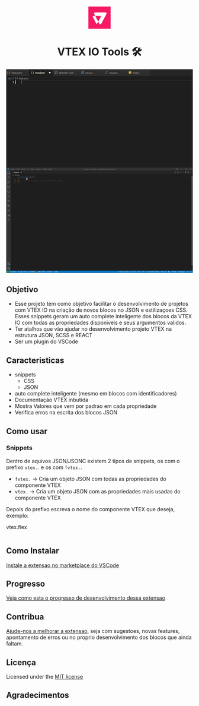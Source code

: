 <p align="center">
  <a href="https://faststore.dev">
    <img alt="Faststore" src="./icon.png" width="60" />
  </a>
</p>

<h1 align="center">VTEX IO Tools 🛠</h1>

<img align="center" src="https://github.com/MarlonPassos-git/vtexio-snippets-plugin/raw/baseExtension/docs/img/auto-complete.gif"/>
<img src="https://github.com/MarlonPassos-git/vtexio-snippets-plugin/raw/baseExtension/docs/img/vtex%20snipets.gif"/>


## Objetivo


- Esse projeto tem como objetivo facilitar o desenvolvimento de projetos com VTEX IO na criação de novos blocos no JSON e estilizaçoes CSS. Esses snippets geram um auto complete inteligente dos blocos da VTEX IO com todas as propriedades disponiveis e seus argumentos validos. 
- Ter atalhos que vão ajudar no desenvolvimento projeto VTEX na estrutura JSON, SCSS e REACT
- Ser um plugin do VSCode

## Caracteristicas 
- snippets
  - CSS
  - JSON
- auto complete inteligente (mesmo em blocos com identificadores)
- Documentação VTEX inbutida 
- Mostra Valores que vem por padrao em cada propriedade
- Verifica erros na escrita dos blocos JSON



## Como usar

### Snippets
Dentro de aquivos JSON/JSONC existem 2 tipos de snippets, os com o prefixo ``vtex.``. e os com ``fvtex.``.
- ``fvtex.`` -> Cria um objeto JSON com todas as propriedades do componente VTEX
- ``vtex.`` -> Cria um objeto JSON com as propriedades mais usadas do componente VTEX       

Depois do prefixo escreva o nome do componente VTEX que deseja, exemplo:

vtex.flex
```json

```

## Como Instalar 

   [Instale a extensao no marketplace do VSCode ](https://marketplace.visualstudio.com/items?itemName=1marlonpassos.vtexio-snippets-plugin)
## Progresso 

[Veja como esta o progresso de desenvolvimento dessa extensao](./docs/progresso.md)

## Contribua
[Ajude-nos a melhorar a extensao](./docs/CONTRIBUTING.md), seja com sugestoes, novas features, apontamento de erros ou no proprio desenvolvimento dos blocos que ainda faltam.


## Licença
Licensed under the [MIT license](./LICENSE)

## Agradecimentos